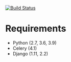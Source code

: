 [![Build Status](https://travis-ci.org/beproud/bpnotify.svg?branch=master)](https://travis-ci.org/beproud/bpnotify)

# Requirements

* Python (2.7, 3.6, 3.9)
* Celery (4.1)
* Django (1.11, 2.2)
